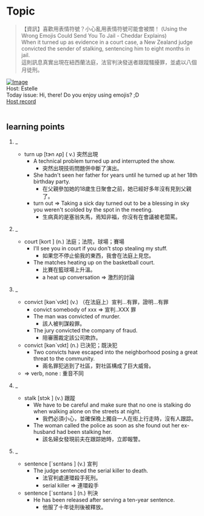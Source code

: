 # Topic

> 【資訊】喜歡用表情符號？小心亂用表情符號可能會被關！ (Using the Wrong Emojis Could Send You To Jail - Cheddar Explains) <br>
> When it turned up as evidence in a court case, a New Zealand judge convicted the sender of stalking, sentencing him to eight months in jail. <br>
> 這則訊息真實出現在紐西蘭法庭，法官判決發送者跟蹤騷擾罪，並處以八個月徒刑。 <br>

[![Image](https://cdn.voicetube.com/assets/thumbnails/1xjwPQy_OMQ.jpg)](https://www.youtube.com/embed/1xjwPQy_OMQ?rel=0&showinfo=0&cc_load_policy=0&controls=1&autoplay=1&iv_load_policy=3&playsinline=1&wmode=transparent&start=5&end=16&enablejsapi=1&origin=https://tw.voicetube.com&widgetid=1)<br>
Host: Estelle
<br>Today issue: Hi, there! Do you enjoy using emojis? ;D
<br>
[Host record](https://cdn.voicetube.com/tmp/everyday_records/1829099090644362/3568.mp3)
<br><br>
## learning points
1. _
	* turn up [tɝn ʌp] ( v.) 突然出現
		- A technical problem turned up and interrupted the show.
			+ 突然出現技術問題併中斷了演出。
		- She hadn't seen her father for years until he turned up at her 18th birthday party.
			+ 在父親參加她的18歲生日聚會之前，她已經好多年沒有見到父親了。
		- turn out => Taking a sick day turned out to be a blessing in sky you weren't scolded by the spot in the meeting.
			+ 生病真的是塞翁失馬，焉知非福，你沒有在會議被老闆罵。

2. _
	* court  [kort ] (n.) 法庭；法院，球場；賽場
		- I'll see you in court if you don't stop stealing my stuff.
			+ 如果您不停止偷我的東西，我會在法庭上見您。
		- The matches heating up on the basketball court.
			+ 比賽在籃球場上升溫。
			+ a heat up conversation => 激烈的討論

3. _
	* convict  [kənˋvɪkt] (v.) （在法庭上）宣判…有罪，證明…有罪
		- convict somebody of xxx => 宣判..XXX 罪
		- The man was convicted of murder.
			+ 該人被判謀殺罪。
		- The jury convicted the company of fraud.
			+ 陪審團裁定該公司欺詐。
	* convict  [kənˋvɪkt] (n.) 已決犯；既決犯
		- Two convicts have escaped into the neighborhood posing a great threat to the community.
			+ 兩名罪犯逃到了社區，對社區構成了巨大威脅。
	* => verb, none : 重音不同

4. _
	* stalk  [stɔk ] (v.) 跟蹤
		- We have to be careful and make sure that no one is stalking do when walking alone on the streets at night.
			+ 我們必須小心，並確保晚上獨自一人在街上行走時，沒有人跟踪。
		- The woman called the police as soon as she found out her ex-husband had been stalking her.
			+ 該名婦女發現前夫在跟踪她時，立即報警。

5. _
	* sentence  [ˋsɛntəns ] (v.) 宣判
		- The judge sentenced the serial killer to death.
			+ 法官判處連環殺手死刑。
			+ serial killer => 連環殺手
	* sentence  [ˋsɛntəns ] (n.) 判決
		- He has been released after serving a ten-year sentence.
			+ 他服了十年徒刑後被釋放。
